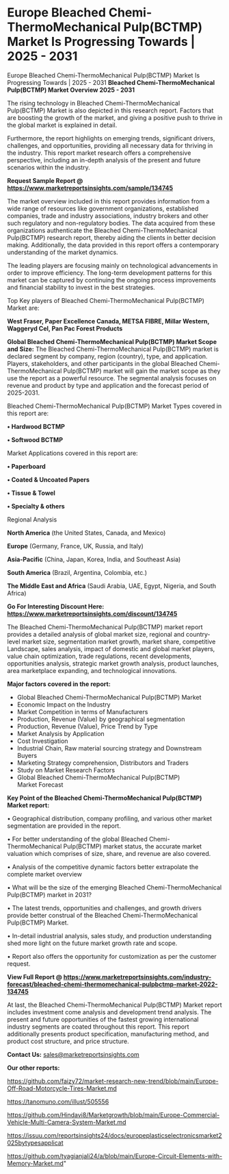 # Europe Bleached Chemi-ThermoMechanical Pulp(BCTMP) Market Is Progressing Towards | 2025 - 2031
Europe Bleached Chemi-ThermoMechanical Pulp(BCTMP) Market Is Progressing Towards | 2025 - 2031
<Strong> Bleached Chemi-ThermoMechanical Pulp(BCTMP) Market Overview 2025 - 2031</strong>

The rising technology in Bleached Chemi-ThermoMechanical Pulp(BCTMP) Market is also depicted in this research report. Factors that are boosting the growth of the market, and giving a positive push to thrive in the global market is explained in detail.

Furthermore, the report highlights on emerging trends, significant drivers, challenges, and opportunities, providing all necessary data for thriving in the industry. This report market research offers a comprehensive perspective, including an in-depth analysis of the present and future scenarios within the industry.

<strong>Request Sample Report @ <a href=https://www.marketreportsinsights.com/sample/134745>https://www.marketreportsinsights.com/sample/134745</a></strong>

The market overview included in this report provides information from a wide range of resources like government organizations, established companies, trade and industry associations, industry brokers and other such regulatory and non-regulatory bodies. The data acquired from these organizations authenticate the Bleached Chemi-ThermoMechanical Pulp(BCTMP) research report, thereby aiding the clients in better decision making. Additionally, the data provided in this report offers a contemporary understanding of the market dynamics.

The leading players are focusing mainly on technological advancements in order to improve efficiency. The long-term development patterns for this market can be captured by continuing the ongoing process improvements and financial stability to invest in the best strategies.

Top Key players of Bleached Chemi-ThermoMechanical Pulp(BCTMP) Market are:

<strong>West Fraser, Paper Excellence Canada, METSA FIBRE, Millar Western, Waggeryd Cel, Pan Pac Forest Products</strong>

<strong><b>Global Bleached Chemi-ThermoMechanical Pulp(BCTMP) Market Scope and Size:</b></strong>
The Bleached Chemi-ThermoMechanical Pulp(BCTMP) market is declared segment by company, region (country), type, and application. Players, stakeholders, and other participants in the global Bleached Chemi-ThermoMechanical Pulp(BCTMP) market will gain the market scope as they use the report as a powerful resource. The segmental analysis focuses on revenue and product by type and application and the forecast period of 2025-2031.

Bleached Chemi-ThermoMechanical Pulp(BCTMP) Market Types covered in this report are:

<strong>• Hardwood BCTMP

• Softwood BCTMP</strong>

Market Applications covered in this report are:

<strong>• Paperboard

• Coated & Uncoated Papers

• Tissue & Towel

• Specialty & others</strong> 

Regional Analysis

<strong>North America</strong> (the United States, Canada, and Mexico)

<strong>Europe</strong> (Germany, France, UK, Russia, and Italy)

<strong>Asia-Pacific</strong> (China, Japan, Korea, India, and Southeast Asia)

<strong>South America</strong> (Brazil, Argentina, Colombia, etc.)

<strong>The Middle East and Africa</strong> (Saudi Arabia, UAE, Egypt, Nigeria, and South Africa)

<strong>Go For Interesting Discount Here: <a href=https://www.marketreportsinsights.com/discount/134745>https://www.marketreportsinsights.com/discount/134745</a></strong>

The Bleached Chemi-ThermoMechanical Pulp(BCTMP) market report provides a detailed analysis of global market size, regional and country-level market size, segmentation market growth, market share, competitive Landscape, sales analysis, impact of domestic and global market players, value chain optimization, trade regulations, recent developments, opportunities analysis, strategic market growth analysis, product launches, area marketplace expanding, and technological innovations.

<strong><b>Major factors covered in the report:</b></strong>
<ul>
  <li>Global Bleached Chemi-ThermoMechanical Pulp(BCTMP) Market </li>
  <li>Economic Impact on the Industry</li>
  <li>Market Competition in terms of Manufacturers</li>
  <li>Production, Revenue (Value) by geographical segmentation</li>
  <li>Production, Revenue (Value), Price Trend by Type</li>
  <li>Market Analysis by Application</li>
  <li>Cost Investigation</li>
  <li>Industrial Chain, Raw material sourcing strategy and Downstream Buyers</li>
  <li>Marketing Strategy comprehension, Distributors and Traders</li>
  <li>Study on Market Research Factors</li>
  <li>Global Bleached Chemi-ThermoMechanical Pulp(BCTMP) Market Forecast</li>
</ul>

<strong><b>Key Point of the Bleached Chemi-ThermoMechanical Pulp(BCTMP) Market report:</b></strong>

• Geographical distribution, company profiling, and various other market segmentation are provided in the report.

• For better understanding of the global Bleached Chemi-ThermoMechanical Pulp(BCTMP) market status, the accurate market valuation which comprises of size, share, and revenue are also covered.

• Analysis of the competitive dynamic factors better extrapolate the complete market overview

• What will be the size of the emerging Bleached Chemi-ThermoMechanical Pulp(BCTMP) market in 2031?

• The latest trends, opportunities and challenges, and growth drivers provide better construal of the Bleached Chemi-ThermoMechanical Pulp(BCTMP) Market.

• In-detail industrial analysis, sales study, and production understanding shed more light on the future market growth rate and scope.

• Report also offers the opportunity for customization as per the customer request.

<strong><b>View Full Report @ <a href=https://www.marketreportsinsights.com/industry-forecast/bleached-chemi-thermomechanical-pulpbctmp-market-2022-134745>https://www.marketreportsinsights.com/industry-forecast/bleached-chemi-thermomechanical-pulpbctmp-market-2022-134745</a></b></strong>


At last, the Bleached Chemi-ThermoMechanical Pulp(BCTMP) Market report includes investment come analysis and development trend analysis. The present and future opportunities of the fastest growing international industry segments are coated throughout this report. This report additionally presents product specification, manufacturing method, and product cost structure, and price structure.

<strong>Contact Us:</strong>
sales@marketreportsinsights.com

<strong>Our other reports:</strong>

<a href=https://github.com/faizy72/market-research-new-trend/blob/main/Europe-Off-Road-Motorcycle-Tires-Market.md>https://github.com/faizy72/market-research-new-trend/blob/main/Europe-Off-Road-Motorcycle-Tires-Market.md</a>

<a href=https://tanomuno.com/illust/505556>https://tanomuno.com/illust/505556</a>

<a href=https://github.com/Hindavi8/Marketgrowth/blob/main/Europe-Commercial-Vehicle-Multi-Camera-System-Market.md>https://github.com/Hindavi8/Marketgrowth/blob/main/Europe-Commercial-Vehicle-Multi-Camera-System-Market.md</a>

<a href=https://issuu.com/reportsinsights24/docs/europeplasticselectronicsmarket2025bytypesapplicat>https://issuu.com/reportsinsights24/docs/europeplasticselectronicsmarket2025bytypesapplicat</a>

<a href=https://github.com/tyagianjali24/a/blob/main/Europe-Circuit-Elements-with-Memory-Market.md>https://github.com/tyagianjali24/a/blob/main/Europe-Circuit-Elements-with-Memory-Market.md</a>"
